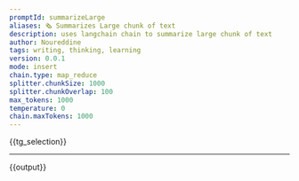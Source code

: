```yaml
---
promptId: summarizeLarge
aliases: 🗞️ Summarizes Large chunk of text
description: uses langchain chain to summarize large chunk of text
author: Noureddine
tags: writing, thinking, learning
version: 0.0.1
mode: insert
chain.type: map_reduce
splitter.chunkSize: 1000
splitter.chunkOverlap: 100
max_tokens: 1000
temperature: 0
chain.maxTokens: 1000
---
```

{{tg_selection}}
***
{{output}}